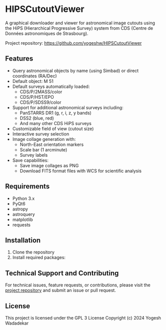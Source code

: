 # HIPSCutoutViewer

A graphical downloader and viewer for astronomical image cutouts using the HiPS (Hierarchical Progressive Survey) system from CDS (Centre de Données astronomiques de Strasbourg).

Project repository: https://github.com/yogeshw/HIPSCutoutViewer

## Features

- Query astronomical objects by name (using Simbad) or direct coordinates (RA/Dec)
- Default object: M 51
- Default surveys automatically loaded:
  - CDS/P/2MASS/color
  - CDS/P/HST/EPO
  - CDS/P/SDSS9/color
- Support for additional astronomical surveys including:
  - PanSTARRS DR1 (g, r, i, z, y bands)
  - DSS2 (blue, red)
  - And many other CDS HiPS surveys
- Customizable field of view (cutout size)
- Interactive survey selection
- Image collage generation with:
  - North-East orientation markers
  - Scale bar (1 arcminute)
  - Survey labels
- Save capabilities:
  - Save image collages as PNG
  - Download FITS format files with WCS for scientific analysis

## Requirements

- Python 3.x
- PyQt6
- astropy
- astroquery
- matplotlib
- requests

## Installation

1. Clone the repository
2. Install required packages:

## Technical Support and Contributing
For technical issues, feature requests, or contributions, please visit the [project repository](https://github.com/yogeshw/HIPSCutoutViewer) and submit an issue or pull request.

## License
This project is licensed under the GPL 3 License
Copyright (c) 2024 Yogesh Wadadekar
